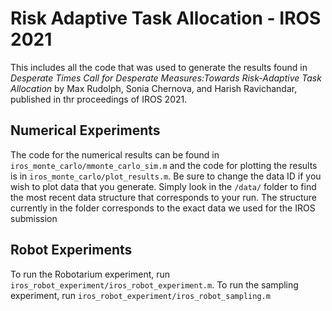# Risk Adaptive Task Allocation - IROS 2021

This includes all the code that was used to generate the results found in *Desperate Times Call for Desperate Measures:Towards Risk-Adaptive Task Allocation* by Max Rudolph, Sonia Chernova, and Harish Ravichandar, published in thr proceedings of IROS 2021.

## Numerical Experiments
The code for the numerical results can be found in `iros_monte_carlo/mmonte_carlo_sim.m` and the code for plotting the results is in `iros_monte_carlo/plot_results.m`. Be sure to change the data ID if you wish to plot data that you generate. Simply look in the `/data/` folder to find the most recent data structure that corresponds to your run. The structure currently in the folder corresponds to the exact data we used for the IROS submission

## Robot Experiments
To run the Robotarium experiment, run `iros_robot_experiment/iros_robot_experiment.m`. To run the sampling experiment, run `iros_robot_experiment/iros_robot_sampling.m`

